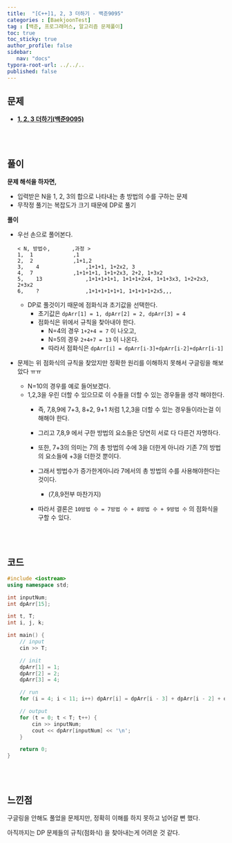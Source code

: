 ```yaml
---
title:  "[C++]1, 2, 3 더하기 - 백준9095"
categories : [BaekjoonTest]
tag : [백준, 프로그래머스, 알고리즘 문제풀이]
toc: true
toc_sticky: true
author_profile: false
sidebar:
   nav: "docs"
typora-root-url: ../../..
published: false
---
```




## 문제

* **[1, 2, 3 더하기(백준9095)](https://www.acmicpc.net/problem/9095)**

<br><br>

## 풀이

**문제 해석을 하자면,**

* 입력받은 N을 1, 2, 3의 합으로 나타내는 총 방법의 수를 구하는 문제
* 무작정 풀기는 복잡도가 크기 때문에 DP로 풀기




**풀이**

* 우선 손으로 풀어본다.

  ```
  < N, 방법수,		  ,과정 >
  1,  1				,1
  2,  2				,1+1,2
  3,	4				,1+1+1, 1+2x2, 3
  4,  7				,1+1+1+1, 1+1+2x3, 2+2, 1+3x2
  5,	13				,1+1+1+1+1, 1+1+1+2x4, 1+1+3x3, 1+2+2x3, 2+3x2
  6,	?				,1+1+1+1+1+1, 1+1+1+1+2x5,,,
  ```

  * DP로 풀것이기 때문에 점화식과 초기값을 선택한다.
    * 초기값은 `dpArr[1] = 1, dpArr[2] = 2, dpArr[3] = 4`
    * 점화식은 위에서 규칙을 찾아내야 한다.
      * N=4의 경우 `1+2+4 = 7` 이 나오고,
      * N=5의 경우 `2+4+7 = 13` 이 나온다.
      * 따라서 점화식은 `dpArr[i] = dpArr[i-3]+dpArr[i-2]+dpArr[i-1]`

* 문제는 위 점화식의 규칙을 찾았지만 정확한 원리를 이해하지 못해서 구글링을 해보았다 ㅠㅠ

  * N=10의 경우를 예로 들어보겠다.
  * 1,2,3을 우린 더할 수 있으므로 이 수들을 더할 수 있는 경우들을 생각 해야한다.
    * 즉, 7,8,9에 7+3, 8+2, 9+1 처럼 1,2,3을 더할 수 있는 경우들이라는걸 이해해야 한다.
    * 그리고 7,8,9 에서 구한 방법의 요소들은 당연히 서로 다 다른건 자명하다.
    * 또한, 7+3의 의미는 7의 총 방법의 수에 3을 더한게 아니라 기존 7의 방법의 요소들에 +3을 더한것 뿐이다.
    * 그래서 방법수가 증가한게아니라 7에서의 총 방법의 수를 사용해야한다는 것이다.
      * (7,8,9전부 마찬가지)

    * 따라서 결론은 `10방법 수 = 7방법 수 + 8방법 수 + 9방법 수` 의 점화식을 구할 수 있다.




<br><br>

## 코드

```c++
#include <iostream>
using namespace std;

int inputNum;
int dpArr[15];

int t, T;
int i, j, k;

int main() {
	// input
	cin >> T;

	// init
	dpArr[1] = 1;
	dpArr[2] = 2;
	dpArr[3] = 4;

	// run
	for (i = 4; i < 11; i++) dpArr[i] = dpArr[i - 3] + dpArr[i - 2] + dpArr[i - 1];

	// output
	for (t = 0; t < T; t++) {
		cin >> inputNum;
		cout << dpArr[inputNum] << '\n';
	}

	return 0;
}
```

<br><br>

## 느낀점

구글링을 안해도 풀었을 문제지만, 정확히 이해를 하지 못하고 넘어갈 뻔 했다.

아직까지는 DP 문제들의 규칙(점화식) 을 찾아내는게 어려운 것 같다.
